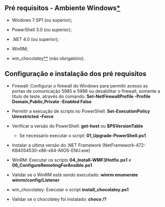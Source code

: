 ## Pré requisitos - Ambiente Windows[*](https://docs.ansible.com/ansible/latest/user_guide/windows_setup.html)
- Windows 7 SP1 (ou superior);

- PowerShell 3.0 (ou superior);

- .NET 4.0 (ou superior);

- WinRM;

- win_chocolatey[**](https://chocolatey.org/install) (não obrigatório).

## Configuração e instalação dos pré requisitos
- Firewall: Configurar o firewall do Windows para permitir acesso as portas de comunicação 5985 e 5986 ou desabilitar o firewall, somente a título de teste, através do comando: **Set-NetFirewallProfile -Profile Domain,Public,Private -Enabled False**

- Permitir a execução de scripts no PowerShell: **Set-ExecutionPolicy Unrestricted -Force**

- Verificar a versão do PowerShell: **get-host** ou **$PSVersionTable**
  - Se necessário executar o script: **01_Upgrade-PowerShell.ps1**


- Instalar a ultima versão do .NET Framework (NetFramework-472-KB4054530-x86-x64-AllOS-ENU.exe)

- WinRM: Executar os scripts **04_Install-WMF3Hotfix.ps1** e **06_ConfigureRemotingForAnsible.ps1**

- Validar se o WinRM está sendo executado: **winrm enumerate winrm/config/Listener**

- win_chocolatey: Executar o script **install_chocolatey.ps1**

- Validar se o chocolatey foi instalado: **choco /?**
